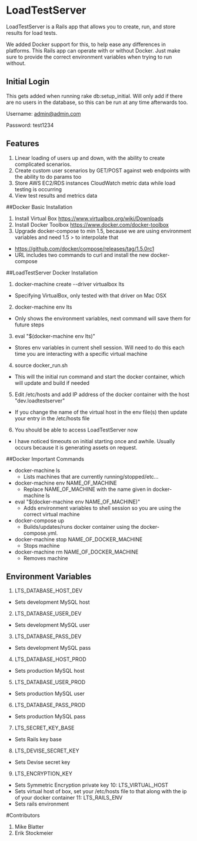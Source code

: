 # LoadTestServer

LoadTestServer is a Rails app that allows you to create, run, and store results for load tests.

We added Docker support for this, to help ease any differences in platforms.  This Rails app can operate
with or without Docker.  Just make sure to provide the correct environment variables when trying to run without.
  
## Initial Login

This gets added when running rake db:setup_initial.  Will only add if there are no users in the database,
so this can be run at any time afterwards too.

Username: admin@admin.com

Password: test1234

## Features

1. Linear loading of users up and down, with the ability to create complicated scenarios.
2. Create custom user scenarios by GET/POST against web endpoints with the ability to do params too
3. Store AWS EC2/RDS instances CloudWatch metric data while load testing is occurring
4. View test results and metrics data

##Docker Basic Installation

1. Install Virtual Box https://www.virtualbox.org/wiki/Downloads
2. Install Docker Toolbox https://www.docker.com/docker-toolbox
3. Upgrade docker-compose to min 1.5, because we are using environment variables and need 1.5 > to interpolate that
  * https://github.com/docker/compose/releases/tag/1.5.0rc1
  * URL includes two commands to curl and install the new docker-compose

##LoadTestServer Docker Installation

1. docker-machine create --driver virtualbox lts
  * Specifying VirtualBox, only tested with that driver on Mac OSX
2. docker-machine env lts
  * Only shows the environment variables, next command will save them for future steps
3. eval "$(docker-machine env lts)"
  * Stores env variables in current shell session.  Will need to do this each time you are
  interacting with a specific virtual machine
4. source docker_run.sh
  * This will the initial run command and start the docker container, which will update and build if needed
5. Edit /etc/hosts and add IP address of the docker container with the host "dev.loadtestserver"
  * If you change the name of the virtual host in the env file(s) then update your entry in the /etc/hosts file
6. You should be able to access LoadTestServer now
  * I have noticed timeouts on initial starting once and awhile.  Usually occurs because it is
  generating assets on request.

##Docker Important Commands

* docker-machine ls
  * Lists machines that are currently running/stopped/etc...
* docker-machine env NAME_OF_MACHINE
  * Replace NAME_OF_MACHINE with the name given in docker-machine ls
* eval "$(docker-machine env NAME_OF_MACHINE)"
  * Adds environment variables to shell session so you are using the correct virtual machine
* docker-compose up
  * Builds/updates/runs docker container using the docker-compose.yml.
* docker-machine stop NAME_OF_DOCKER_MACHINE
  * Stops machine
* docker-machine rm NAME_OF_DOCKER_MACHINE
  * Removes machine
  
## Environment Variables

1. LTS_DATABASE_HOST_DEV
  * Sets development MySQL host
2. LTS_DATABASE_USER_DEV
  * Sets development MySQL user
3. LTS_DATABASE_PASS_DEV
  * Sets development MySQL pass
4. LTS_DATABASE_HOST_PROD
  * Sets production MySQL host
5. LTS_DATABASE_USER_PROD
  * Sets production MySQL user
6. LTS_DATABASE_PASS_PROD
  * Sets production MySQL pass
7. LTS_SECRET_KEY_BASE
  * Sets Rails key base
8. LTS_DEVISE_SECRET_KEY
  * Sets Devise secret key
9. LTS_ENCRYPTION_KEY
  * Sets Symmetric Encryption private key
10: LTS_VIRTUAL_HOST
  * Sets virtual host of box, set your /etc/hosts file to that along with the ip of your docker container
11: LTS_RAILS_ENV
  * Sets rails environment
  
#Contributors

1. Mike Blatter
2. Erik Stockmeier